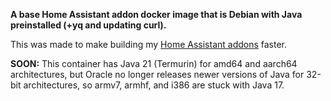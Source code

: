 **A base Home Assistant addon docker image that is Debian with Java preinstalled (+yq and updating curl).**

This was made to make building my [Home Assistant addons](https://github.com/UplandJacob/Upland-HA-Addons/) faster.

**SOON:**
This container has Java 21 (Termurin) for amd64 and aarch64 architectures, but Oracle no longer releases newer versions of Java for 32-bit architectures, so armv7, armhf, and i386 are stuck with Java 17.
